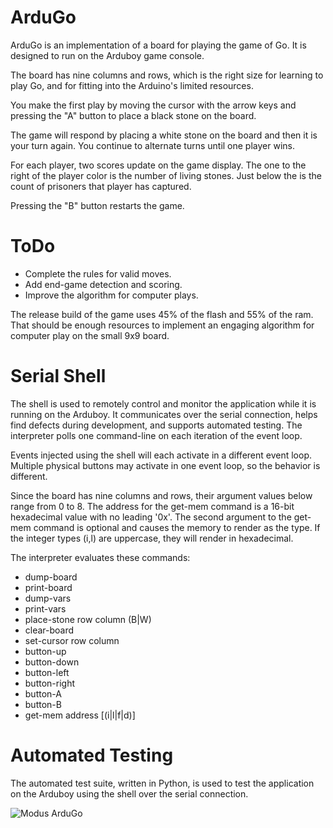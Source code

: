 # ArduGo

ArduGo is an implementation of a board for playing the game of Go. It is designed to run on the Arduboy game console.

The board has nine columns and rows, which is the right size for learning to play Go, and for fitting into the Arduino's limited resources.

You make the first play by moving the cursor with the arrow keys and pressing the "A"  button to place a black stone on the board.

The game will respond by placing a white stone on the board and then it is your turn again. You continue to alternate turns until one player wins.

For each player, two scores update on the game display. The one to the right of the player color is the number of living stones. Just below the is the count of prisoners that player has captured.

Pressing the "B" button restarts the game.

# ToDo

* Complete the rules for valid moves.
* Add end-game detection and scoring.
* Improve the algorithm for computer plays.

The release build of the game uses 45% of the flash and 55% of the ram. That should be enough resources to implement an engaging algorithm for computer play on the small 9x9 board. 

# Serial Shell

The shell is used to remotely control and monitor the application while it is running on the Arduboy. It communicates over the serial connection, helps find defects during development, and supports automated testing. The interpreter polls one command-line on each iteration of the event loop.  

Events injected using the shell will each activate in a different event loop. Multiple physical buttons may activate in one event loop, so the behavior is different.

Since the board has nine columns and rows, their argument values below range from 0 to 8. The address for the get-mem command is a 16-bit hexadecimal value with no leading '0x'. The second argument to the get-mem command is optional and causes the memory to render as the type. If the integer types (i,l) are uppercase, they will render in hexadecimal.

The interpreter evaluates these commands:

* dump-board
* print-board
* dump-vars
* print-vars
* place-stone row column (B|W)
* clear-board
* set-cursor row column
* button-up
* button-down
* button-left
* button-right
* button-A
* button-B
* get-mem address [(i|l|f|d)]

# Automated Testing

The automated test suite, written in Python, is used to test the application on the Arduboy using the shell over the serial connection. 

![Modus ArduGo](https://raw.githubusercontent.com/ModusCreateOrg/go-arduboy-game/master/images/web/ModusCreat-ArduGo-1-MODUS-article-featured.jpg "Modus ArduGo")

 





